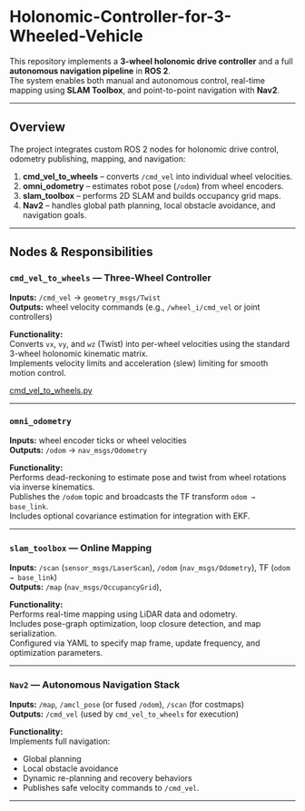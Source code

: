# Holonomic-Controller-for-3-Wheeled-Vehicle

This repository implements a **3-wheel holonomic drive controller** and a full **autonomous navigation pipeline** in **ROS 2**.  
The system enables both manual and autonomous control, real-time mapping using **SLAM Toolbox**, and point-to-point navigation with **Nav2**.

---

## Overview

The project integrates custom ROS 2 nodes for holonomic drive control, odometry publishing, mapping, and navigation:
1. **cmd_vel_to_wheels** – converts `/cmd_vel` into individual wheel velocities.  
2. **omni_odometry** – estimates robot pose (`/odom`) from wheel encoders.  
3. **slam_toolbox** – performs 2D SLAM and builds occupancy grid maps.  
4. **Nav2** – handles global path planning, local obstacle avoidance, and navigation goals.

---
##  Nodes & Responsibilities

###  `cmd_vel_to_wheels` — Three-Wheel Controller
**Inputs:** `/cmd_vel` → `geometry_msgs/Twist`  
**Outputs:** wheel velocity commands (e.g., `/wheel_i/cmd_vel` or joint controllers)

**Functionality:**  
Converts `vx`, `vy`, and `wz` (Twist) into per-wheel velocities using the standard 3-wheel holonomic kinematic matrix.  
Implements velocity limits and acceleration (slew) limiting for smooth motion control.

 
[cmd_vel_to_wheels.py](https://github.com/prathameshdv/Holonomic-Controller-for-3-Wheeled-Vehicle/blob/main/cmd_vel_to_wheels.py)


---

### `omni_odometry`
**Inputs:** wheel encoder ticks or wheel velocities  
**Outputs:** `/odom` → `nav_msgs/Odometry`

**Functionality:**  
Performs dead-reckoning to estimate pose and twist from wheel rotations via inverse kinematics.  
Publishes the `/odom` topic and broadcasts the TF transform `odom → base_link`.  
Includes optional covariance estimation for integration with EKF.

---
### `slam_toolbox` — Online Mapping
**Inputs:** `/scan` (`sensor_msgs/LaserScan`), `/odom` (`nav_msgs/Odometry`), TF (`odom → base_link`)  
**Outputs:** `/map` (`nav_msgs/OccupancyGrid`), 

**Functionality:**  
Performs real-time mapping using LiDAR data and odometry.  
Includes pose-graph optimization, loop closure detection, and map serialization.  
Configured via YAML to specify map frame, update frequency, and optimization parameters.

---

### `Nav2` — Autonomous Navigation Stack
**Inputs:** `/map`, `/amcl_pose` (or fused `/odom`), `/scan` (for costmaps)  
**Outputs:** `/cmd_vel` (used by `cmd_vel_to_wheels` for execution)

**Functionality:**  
Implements full navigation:
- Global planning 
- Local obstacle avoidance 
- Dynamic re-planning and recovery behaviors  
- Publishes safe velocity commands to `/cmd_vel`.

---
